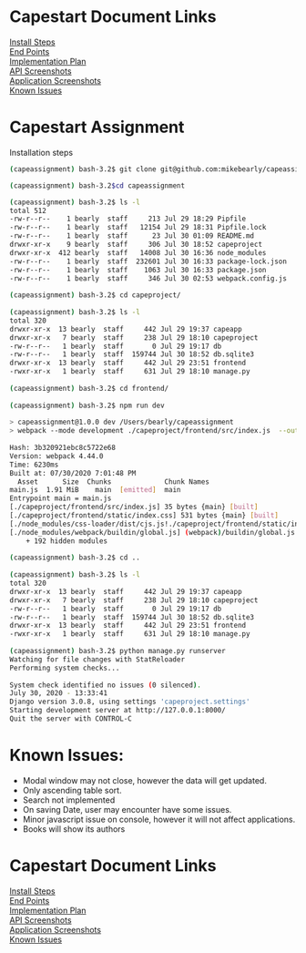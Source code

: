 # Capestart Document Links

[Install Steps](https://docs.google.com/document/d/1kcBjjft-5fayZuXwymx_wiW6CjgvYLKILt3ZDSqsaxQ/edit?usp=sharing) <br/>
[End Points](https://docs.google.com/document/d/1TKcqA4qNIOgHNeTCDWNAyv_WrnHRLo7Z6KYrJFomwUM/edit?usp=sharing) <br/>
[Implementation Plan](https://docs.google.com/document/d/15ku98IwYQ-HC6SAhITKwvS6HtcaCsnpRiDYdAkWzjUE/edit?usp=sharing) <br/>
[API Screenshots](https://docs.google.com/document/d/1pvyF8hxd4PHPj3ck4NqKKI3W0Tw9aU_LG0ibiuot_D0/edit?usp=sharing) <br/>
[Application Screenshots](https://docs.google.com/document/d/1uwOYfX2AIHHrfD6qOU9qHAnGaN6ktV7PGSBc4R8q8-E/edit?usp=sharing) <br/>
[Known Issues](https://docs.google.com/document/d/1FD2uisk3iDfrPp8AgeU6p1XQsL39_MAEJ0yg7-PhOo0/edit?usp=sharing)

# Capestart Assignment

Installation steps

```sh
(capeassignment) bash-3.2$ git clone git@github.com:mikebearly/capeassignment.git

(capeassignment) bash-3.2$cd capeassignment

(capeassignment) bash-3.2$ ls -l
total 512
-rw-r--r--    1 bearly  staff     213 Jul 29 18:29 Pipfile
-rw-r--r--    1 bearly  staff   12154 Jul 29 18:31 Pipfile.lock
-rw-r--r--    1 bearly  staff      23 Jul 30 01:09 README.md
drwxr-xr-x    9 bearly  staff     306 Jul 30 18:52 capeproject
drwxr-xr-x  412 bearly  staff   14008 Jul 30 16:36 node_modules
-rw-r--r--    1 bearly  staff  232601 Jul 30 16:33 package-lock.json
-rw-r--r--    1 bearly  staff    1063 Jul 30 16:33 package.json
-rw-r--r--    1 bearly  staff     346 Jul 30 02:53 webpack.config.js
 
(capeassignment) bash-3.2$ cd capeproject/
 
(capeassignment) bash-3.2$ ls -l
total 320
drwxr-xr-x  13 bearly  staff     442 Jul 29 19:37 capeapp
drwxr-xr-x   7 bearly  staff     238 Jul 29 18:10 capeproject
-rw-r--r--   1 bearly  staff       0 Jul 29 19:17 db
-rw-r--r--   1 bearly  staff  159744 Jul 30 18:52 db.sqlite3
drwxr-xr-x  13 bearly  staff     442 Jul 29 23:51 frontend
-rwxr-xr-x   1 bearly  staff     631 Jul 29 18:10 manage.py
 
(capeassignment) bash-3.2$ cd frontend/
 
(capeassignment) bash-3.2$ npm run dev
 
> capeassignment@1.0.0 dev /Users/bearly/capeassignment
> webpack --mode development ./capeproject/frontend/src/index.js  --output ./capeproject/frontend/static/frontend/main.js
 
Hash: 3b320921ebc8c5722e68
Version: webpack 4.44.0
Time: 6230ms
Built at: 07/30/2020 7:01:48 PM
  Asset      Size  Chunks             Chunk Names
main.js  1.91 MiB    main  [emitted]  main
Entrypoint main = main.js
[./capeproject/frontend/src/index.js] 35 bytes {main} [built]
[./capeproject/frontend/static/index.css] 531 bytes {main} [built]
[./node_modules/css-loader/dist/cjs.js!./capeproject/frontend/static/index.css] 1.49 KiB {main} [built]
[./node_modules/webpack/buildin/global.js] (webpack)/buildin/global.js 472 bytes {main} [built]
    + 192 hidden modules
 
(capeassignment) bash-3.2$ cd ..
 
(capeassignment) bash-3.2$ ls -l
total 320
drwxr-xr-x  13 bearly  staff     442 Jul 29 19:37 capeapp
drwxr-xr-x   7 bearly  staff     238 Jul 29 18:10 capeproject
-rw-r--r--   1 bearly  staff       0 Jul 29 19:17 db
-rw-r--r--   1 bearly  staff  159744 Jul 30 18:52 db.sqlite3
drwxr-xr-x  13 bearly  staff     442 Jul 29 23:51 frontend
-rwxr-xr-x   1 bearly  staff     631 Jul 29 18:10 manage.py
 
(capeassignment) bash-3.2$ python manage.py runserver
Watching for file changes with StatReloader
Performing system checks...
 
System check identified no issues (0 silenced).
July 30, 2020 - 13:33:41
Django version 3.0.8, using settings 'capeproject.settings'
Starting development server at http://127.0.0.1:8000/
Quit the server with CONTROL-C

```

# Known Issues:

* Modal window may not close, however the data will get updated.
* Only ascending table sort.
* Search not implemented
* On saving Date, user may encounter have some issues.
* Minor javascript issue on console, however it will not affect applications.
* Books will show its authors

# Capestart Document Links

[Install Steps](https://docs.google.com/document/d/1kcBjjft-5fayZuXwymx_wiW6CjgvYLKILt3ZDSqsaxQ/edit?usp=sharing) <br/>
[End Points](https://docs.google.com/document/d/1TKcqA4qNIOgHNeTCDWNAyv_WrnHRLo7Z6KYrJFomwUM/edit?usp=sharing) <br/>
[Implementation Plan](https://docs.google.com/document/d/15ku98IwYQ-HC6SAhITKwvS6HtcaCsnpRiDYdAkWzjUE/edit?usp=sharing) <br/>
[API Screenshots](https://docs.google.com/document/d/1pvyF8hxd4PHPj3ck4NqKKI3W0Tw9aU_LG0ibiuot_D0/edit?usp=sharing) <br/>
[Application Screenshots](https://docs.google.com/document/d/1uwOYfX2AIHHrfD6qOU9qHAnGaN6ktV7PGSBc4R8q8-E/edit?usp=sharing) <br/>
[Known Issues](https://docs.google.com/document/d/1FD2uisk3iDfrPp8AgeU6p1XQsL39_MAEJ0yg7-PhOo0/edit?usp=sharing)